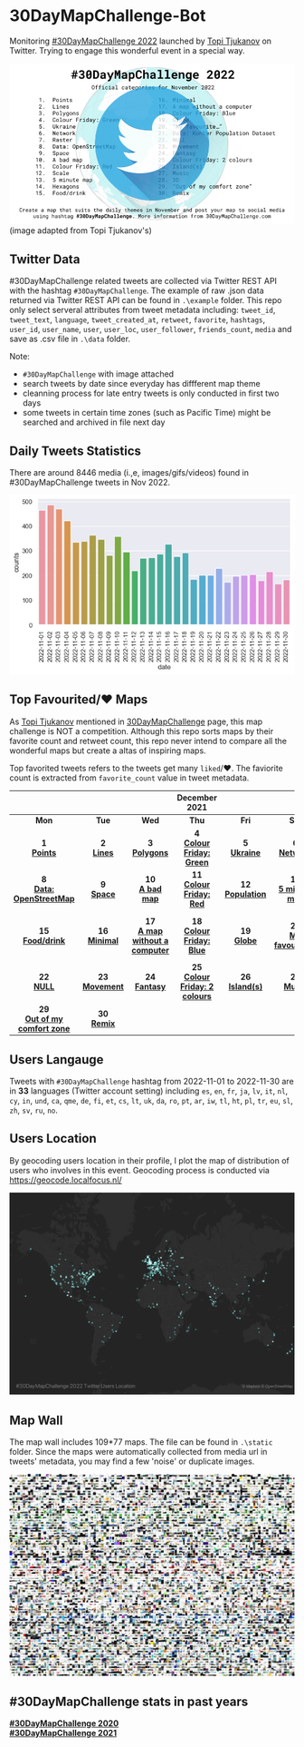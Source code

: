 # 30DayMapChallenge-Bot

Monitoring [#30DayMapChallenge 2022](https://30daymapchallenge.com) launched by [Topi Tjukanov](https://twitter.com/tjukanov) on Twitter. Trying to engage this wonderful event in a special way.

![images](./static/logo-2022.jpg)
(image adapted from Topi Tjukanov's)

## Twitter Data

#30DayMapChallenge related tweets are collected via Twitter REST API with the hashtag `#30DayMapChallenge`. The example of raw .json data returned via Twitter REST API can be found in `.\example` folder. This repo only select serveral attributes from tweet metadata including: `tweet_id`, `tweet_text`, `language`, `tweet_created_at`, `retweet`, `favorite`, `hashtags`, `user_id`, `user_name`, `user`, `user_loc`, `user_follower`, `friends_count`, `media` and save as .csv file in `.\data` folder.

Note:

- `#30DayMapChallenge` with image attached
- search tweets by date since everyday has diffferent map theme
- cleanning process for late entry tweets is only conducted in first two days
- some tweets in certain time zones (such as Pacific Time) might be searched and archived in file next day

## Daily Tweets Statistics

There are around 8446 media (i.,e, images/gifs/videos) found in #30DayMapChallenge tweets in Nov 2022.

![images](./static/maps_daily.png)

## Top Favourited/:heart: Maps

As [Topi Tjukanov](https://twitter.com/tjukanov) mentioned in [30DayMapChallenge](https://github.com/tjukanovt/30DayMapChallenge) page, this map challenge is NOT a competition. Although this repo sorts maps by their favorite count and retweet count, this repo never intend to compare all the wonderful maps but create a altas of inspiring maps.

Top favorited tweets refers to the tweets get many `liked`/:heart:. The faviorite count is extracted from `favorite_count` value in tweet metadata.

|                                                                                 |                                                     |                                                                                     |                                   December 2021                                    |                                                         |                                                               |                                                                                                   |
| :-----------------------------------------------------------------------------: | :-------------------------------------------------: | :---------------------------------------------------------------------------------: | :--------------------------------------------------------------------------------: | :-----------------------------------------------------: | :-----------------------------------------------------------: | :-----------------------------------------------------------------------------------------------: |
|                                     **Mon**                                     |                       **Tue**                       |                                       **Wed**                                       |                                      **Thu**                                       |                         **Fri**                         |                            **Sat**                            |                                              **Sun**                                              |
|                 **1** <br/>**[Points](daily/day01_Points.md)**                  |    **2** <br/>**[Lines](daily/day02_Lines.md)**     |                 **3** <br/>**[Polygons](daily/day03_Polygons.md)**                  |     **4** <br/>**[Colour Friday: Green](daily/day04_Colour_Friday-Green.md)**      |       **5** <br/>**[Ukraine](daily/Ukraine.md)**        |       **6** <br/>**[Network](daily/day06_Network.md)**        |                          **7** <br/>**[Raster](daily/day07_Raster.md)**                           |
|     **8** <br/>**[Data: OpenStreetMap](daily/day08_Data-OpenStreetMap.md)**     |    **9** <br/>**[Space](daily/day09_Space.md)**     |                **10** <br/>**[A bad map](daily/day10_A_bad_map.md)**                |       **11** <br/>**[Colour Friday: Red](daily/day11_Colour_Friday-Red.md)**       |   **12** <br/>**[Population](daily/day12_Scale.md)**    |  **13** <br/>**[5 minute map](daily/day13_5_minute_map.md)**  |                        **14** <br/>**[Hexagons](daily/day14_Hexagons.md)**                        |
|             **15** <br/>**[Food/drink](daily/day15_Food/drink.md)**             |  **16** <br/>**[Minimal](daily/day16_Minimal.md)**  | **17** <br/>**[A map without a computer](daily/day17_A_map_without_a_computer.md)** |      **18** <br/>**[Colour Friday: Blue](daily/day18_Colour_Friday-Blue.md)**      |      **19** <br/>**[Globe](daily/day19_Globe.md)**      | **20** <br/> **[My favourite…](daily/day20_My_favourite.md)** | **21** <br/> **[Data: Kontur Population Dataset](daily/day21_Data-Kontur_Population_Dataset.md)** |
|                   **22** <br/>**[NULL](daily/day22_NULL.md)**                   | **23** <br/>**[Movement](daily/day23_Movement.md)** |                  **24** <br/>**[Fantasy](daily/day24_Fantasy.md)**                  | **25** <br/>**[Colour Friday: 2 colours](daily/day25_Colour_Friday-2_colours.md)** | **26** <br/>**[Island(s)](<daily/day26_Island(s).md>)** |         **27** <br/>**[Music](daily/day27_Music.md)**         |                              **28** <br/>**[3D](daily/day28_3D.md)**                              |
| **29** <br/>**[Out of my comfort zone](daily/day29_Out_of_my_comfort_zone.md)** |   **30** <br/> **[Remix](daily/day30_Remix.md)**    |                                                                                     |                                                                                    |                                                         |                                                               |                                                                                                   |

## Users Langauge

Tweets with `#30DayMapChallenge` hashtag from 2022-11-01 to 2022-11-30 are in **33** languages (Twitter account setting) including `es`, `en`, `fr`, `ja`, `lv`, `it`, `nl`, `cy`, `in`, `und`, `ca`, `qme`, `de`, `fi`, `et`, `cs`, `lt`, `uk`, `da`, `ro`, `pt`, `ar`, `iw`, `tl`, `ht`, `pl`, `tr`, `eu`, `sl`, `zh`, `sv`, `ru`, `no`.

## Users Location

By geocoding users location in their profile, I plot the map of distribution of users who involves in this event. Geocoding process is conducted via https://geocode.localfocus.nl/

![images](./user_loc.png)

## Map Wall

The map wall includes 109\*77 maps. The file can be found in `.\static` folder. Since the maps were automatically collected from media url in tweets' metadata, you may find a few 'noise' or duplicate images.

![images](static/mapwall_wbg.jpg)

## #30DayMapChallenge stats in past years

**[#30DayMapChallenge 2020](archive/2020/)** \
**[#30DayMapChallenge 2021](archive/2021/)**

<!-- Inspiration for the repo came from [Kalle Hallden](https://www.youtube.com/channel/UCWr0mx597DnSGLFk1WfvSkQ). -->
